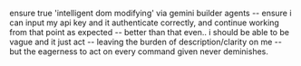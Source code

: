 ensure true 'intelligent dom modifying' via gemini builder agents -- ensure i can input my api key and it authenticate correctly, and continue working from that point as expected -- better than that even.. i should be able to be vague and it just act -- leaving the burden of description/clarity on me -- but the eagerness to act on every command given never deminishes.